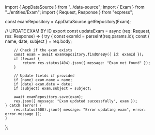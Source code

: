 import { AppDataSource } from "../data-source";
import { Exam } from "../entities/Exam";
import { Request, Response } from "express";

const examRepository = AppDataSource.getRepository(Exam);

// UPDATE EXAM BY ID
export const updateExam = async (req: Request, res: Response) => {
    try {
        const examId = parseInt(req.params.id);
        const { name, date, subject } = req.body;

        // Check if the exam exists
        const exam = await examRepository.findOneBy({ id: examId });
        if (!exam) {
            return res.status(404).json({ message: "Exam not found" });
        }

        // Update fields if provided
        if (name) exam.name = name;
        if (date) exam.date = date;
        if (subject) exam.subject = subject;

        await examRepository.save(exam);
        res.json({ message: "Exam updated successfully", exam });
    } catch (error) {
        res.status(500).json({ message: "Error updating exam", error: error.message });
    }
};
